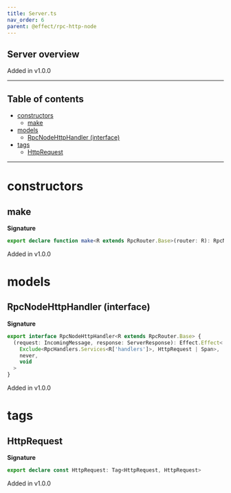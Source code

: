 ```yaml
---
title: Server.ts
nav_order: 6
parent: @effect/rpc-http-node
---
```


## Server overview

Added in v1.0.0

---

<h2 class="text-delta">Table of contents</h2>

- [constructors](#constructors)
  - [make](#make)
- [models](#models)
  - [RpcNodeHttpHandler (interface)](#rpcnodehttphandler-interface)
- [tags](#tags)
  - [HttpRequest](#httprequest)

---

# constructors

## make

**Signature**

```ts
export declare function make<R extends RpcRouter.Base>(router: R): RpcNodeHttpHandler<R>
```

Added in v1.0.0

# models

## RpcNodeHttpHandler (interface)

**Signature**

```ts
export interface RpcNodeHttpHandler<R extends RpcRouter.Base> {
  (request: IncomingMessage, response: ServerResponse): Effect.Effect<
    Exclude<RpcHandlers.Services<R['handlers']>, HttpRequest | Span>,
    never,
    void
  >
}
```

Added in v1.0.0

# tags

## HttpRequest

**Signature**

```ts
export declare const HttpRequest: Tag<HttpRequest, HttpRequest>
```

Added in v1.0.0
